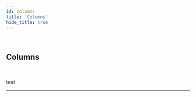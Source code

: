 ```yaml
---
id: columns
title: 'Columns'
hide_title: true
---
```


<br />

<div class="clearfix">
    <div class="column-left" style={{width: '7%'}}>
        <div class="column"></div>
    </div>
    <div class="column-right" style={{width: '93%'}}>
        <h2 style={{color:'#B174E5',margin:'0'}}>Columns</h2>
    </div>
</div>



<br />

test 


---